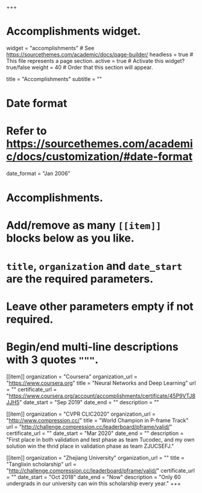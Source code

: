+++
# Accomplishments widget.
widget = "accomplishments"  # See https://sourcethemes.com/academic/docs/page-builder/
headless = true  # This file represents a page section.
active = true  # Activate this widget? true/false
weight = 40  # Order that this section will appear.

title = "Accomplish&shy;ments"
subtitle = ""

# Date format
#   Refer to https://sourcethemes.com/academic/docs/customization/#date-format
date_format = "Jan 2006"

# Accomplishments.
#   Add/remove as many `[[item]]` blocks below as you like.
#   `title`, `organization` and `date_start` are the required parameters.
#   Leave other parameters empty if not required.
#   Begin/end multi-line descriptions with 3 quotes `"""`.

[[item]]
  organization = "Coursera"
  organization_url = "https://www.coursera.org"
  title = "Neural Networks and Deep Learning"
  url = ""
  certificate_url = "https://www.coursera.org/account/accomplishments/certificate/45P9VTJ8JJH5"
  date_start = "Sep 2019"
  date_end = ""
  description = ""

[[item]]
  organization = "CVPR CLIC2020"
  organization_url = "http://www.compression.cc/"
  title = "World Champion in P-frame Track"
  url = "http://challenge.compression.cc/leaderboard/pframe/valid/"
  certificate_url = ""
  date_start = "Mar 2020"
  date_end = ""
  description = "First place in both validation and test phase as team Tucodec, and my own solution win the thrid place in validation phase as team ZJUCSEFJ."

  [[item]]
  organization = "Zhejiang University"
  organization_url = ""
  title = "Tanglixin scholarship"
  url = "http://challenge.compression.cc/leaderboard/pframe/valid/"
  certificate_url = ""
  date_start = "Oct 2018"
  date_end = "Now"
  description = "Only 60 undergrads in our university can win this scholarship every year."
+++
